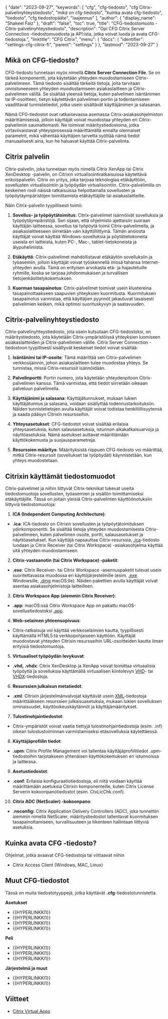 {
  "date": "2023-09-27",
  "keywords": [
"cfg",
"cfg-tiedosto",
"cfg Citrix-palvelinyhteystiedosto",
"mikä on cfg-tiedosto",
"kuinka avata cfg-tiedosto",
"tiedosto",
"cfg tiedostopääte",
"laajennus"
],
  "author": {
    "display_name": "Shakeel Faiz"
},
  "draft": "false",
  "toc": true,
  "title": "CFG-tiedostomuoto - Citrix-palvelinyhteystiedosto",
  "description": "Opi CFG Citrix Server Connection -tiedostomuodosta ja API:ista, jotka voivat luoda ja avata CFG-tiedostoja.",
  "linktitle": "CFG Citrix",
  "menu": {
    "docs": {
      "identifier": "settings-cfg-citrix-fi",
      "parent": "settings"
}
},
  "lastmod": "2023-09-27"
}

## Mikä on CFG-tiedosto?

CFG-tiedosto tunnetaan myös nimellä **Citrix Server Connection File**. Se on tärkeä komponentti, jota käytetään yhteyden muodostamiseen Citrix-palvelimeen. Tämä tiedosto sisältää tärkeitä tietoja, joita tarvitaan onnistuneeseen yhteyden muodostamiseen asiakaslaitteen ja Citrix-palvelimen välillä. Se sisältää yleensä tietoja, kuten palvelimen isäntänimen tai IP-osoitteen, tietyn käytettävän palvelimen portin ja todentamiseen vaadittavat tunnistetiedot, jotka usein sisältävät käyttäjänimen ja salasanan.

Nämä CFG-tiedostot ovat ratkaisevassa asemassa Citrix-asiakasohjelmiston määrittämisessä, jolloin käyttäjät voivat muodostaa yhteyden eri Citrix-palvelimiin saumattomasti. Ne toimivat määritystiedostoina, jotka virtaviivaistavat yhteysprosessia määrittämällä ennalta olennaiset parametrit, mikä vähentää käyttäjien tarvetta syöttää nämä tiedot manuaalisesti aina, kun he haluavat käyttää Citrix-palvelinta.

## Citrix palvelin

Citrix-palvelin, joka tunnetaan myös nimellä Citrix XenApp tai Citrix XenDesktop -palvelin, on Citrixin virtualisointiratkaisuissa käytettävä erikoispalvelin. Citrix on yritys, joka tarjoaa teknologiaa etäkäyttöön, sovellusten virtualisointiin ja työpöydän virtualisointiin. Citrix-palvelimilla on keskeinen rooli näissä ratkaisuissa helpottamalla sovellusten ja työpöytäympäristöjen toimittamista etäkäyttäjille tai asiakaslaitteille.

Näin Citrix-palvelin tyypillisesti toimii:

1.  **Sovellus- ja työpöytätoimitus**: Citrix-palvelimet isännöivät sovelluksia ja työpöytäympäristöjä. Sen sijaan, että ohjelmisto ajettaisiin suoraan käyttäjän laitteessa, sovellus tai työpöytä toimii Citrix-palvelimella, ja asiakaslaitteeseen siirretään vain käyttöliittymä. Tämän ansiosta käyttäjät voivat käyttää Windows-sovelluksia ja pöytätietokoneita useista eri laitteista, kuten PC-, Mac-, tablet-tietokoneista ja älypuhelimista.
    
2.  **Etäkäyttö**: Citrix-palvelimet mahdollistavat etäkäytön sovelluksiin ja työasemiin, jolloin käyttäjät voivat työskennellä missä tahansa Internet-yhteyden avulla. Tämä on erityisen arvokasta etä- ja hajautetuille ryhmille, koska se tarjoaa johdonmukaisen ja turvallisen tietojenkäsittelykokemuksen.
    
3.  **Kuorman tasapainotus**: Citrix-palvelimet toimivat usein klustereina tasapainottaakseen saapuvien yhteyksien kuormitusta. Kuormituksen tasapainotus varmistaa, että käyttäjien pyynnöt jakautuvat tasaisesti palvelimien kesken, mikä optimoi suorituskyvyn ja saatavuuden.

## Citrix-palvelinyhteystiedosto

Citrix-palvelinyhteystiedosto, jota usein kutsutaan CFG-tiedostoksi, on määritystiedosto, jota käytetään Citrix-ympäristöissä yhteyksien luomiseen asiakaslaitteiden ja Citrix-palvelimien välille. Citrix Server Connection -tiedostoon tyypillisesti sisältyvät keskeiset tiedot voivat sisältää:

1.  **Isäntänimi tai IP-osoite**: Tämä määrittää sen Citrix-palvelimen verkkosijainnin, johon asiakaslaitteen tulee muodostaa yhteys. Se tunnistaa, missä Citrix-resurssit isännöidään.
    
2.  **Palvelinportti**: Portin numero, jota käytetään yhteydenpitoon Citrix-palvelimen kanssa. Tämä varmistaa, että tiedot siirretään oikeaan palveluun palvelimella.
    
3.  **Käyttäjänimi ja salasana**: Käyttäjätunnukset, mukaan lukien käyttäjätunnus ja salasana, voidaan sisällyttää todennustarkoituksiin. Näiden tunnistetietojen avulla käyttäjät voivat todistaa henkilöllisyytensä ja saada pääsyn Citrixin resursseihin.
    
4.  **Yhteysasetukset**: CFG-tiedostot voivat sisältää erilaisia yhteysasetuksia, kuten salausasetuksia, istunnon aikakatkaisuarvoja ja näyttöasetuksia. Nämä asetukset auttavat määrittämään käyttökokemusta ja suojausparametreja.
    
5.  **Resurssien määritys**: Määrityksistä riippuen CFG-tiedosto voi määrittää, mitkä Citrix-resurssit (sovellukset tai työpöydät) käynnistetään, kun yhteys muodostetaan.

## Citrixin käyttämät tiedostomuodot

Citrix-palvelimet ja niihin liittyvät Citrix-tekniikat tukevat useita tiedostomuotoja sovellusten, työasemien ja sisällön toimittamiseksi etäkäyttäjille. Tässä on joitain yleisiä Citrix-palvelinten käyttöönotuksiin liittyviä tiedostomuotoja:

1.  **ICA (Independent Computing Architecture)**:
    
- **.ica**: ICA-tiedosto on Citrixin sovellusten ja työpöytätoimituksen ydinkomponentti. Se sisältää tietoja yhteyden muodostamisesta Citrix-palvelimeen, kuten palvelimen osoite, portti, salausasetukset ja näyttöasetukset. Kun käyttäjä napsauttaa Citrix-resurssia, [.ica](/misc/ica/)-tiedosto luodaan ja Citrix Receiver (tai Citrix Workspace) -asiakasohjelma käyttää sitä yhteyden muodostamiseen.
2.  **Citrix-vastaanotin (tai Citrix Workspace) -paketit**:
    
- **.exe**: Citrix Receiver- tai Citrix Workspace -asennuspaketit tulevat usein suoritettavassa muodossa eri käyttöjärjestelmille (esim. [.exe](/executable/exe/) Windowsille, [.dmg](/compression/dmg/) macOS:lle). Näiden pakettien avulla käyttäjät voivat asentaa asiakasohjelmistoja laitteilleen.
3.  **Citrix Workspace App (aiemmin Citrix Receiver)**:
    
- **.app**: macOS:ssä Citrix Workspace App on pakattu macOS-sovellustiedostoksi [.app](/executable/app/).
4.  **Web-selaimen yhteensopivuus**:
    
- Citrix-ratkaisuja voi käyttää verkkoselaimien kautta, tyypillisesti käyttämällä HTML5:tä verkkopohjaiseen käyttöön. Käyttäjät muodostavat yhteyden Citrixin resursseihin URL-osoitteiden kautta ilman erityisiä tiedostomuotoja.
5.  **Virtuaaliset työpöydän levykuvat**:
    
- **.vhd, .vhdx**: Citrix XenDesktop ja XenApp voivat toimittaa virtuaalisia työpöytiä ja sovelluksia käyttämällä virtuaalisen kiintolevyn [VHD](/disc-and-media/vhd/)- tai [VHDX](/disc-and-media/vhdx/)-tiedostoja.
6.  **Resurssien julkaisun metatiedot**:
    
- **.xml**: Citrixin järjestelmänvalvojat käyttävät usein [XML](/web/xml/)-tiedostoja määrittääkseen resurssien julkaisuasetuksia, mukaan lukien sovelluksen ominaisuudet, käyttöoikeuskäytännöt ja käyttäjämääritykset.
7.  **Tulostinohjaintiedostot**:
    
- Citrix-ympäristöt voivat vaatia tiettyjä tulostinohjaintiedostoja (esim. .inf) oikean tulostustoiminnan varmistamiseksi etäsovelluksia käytettäessä.
8.  **Käyttäjäprofiilin tiedot**:
    
- **.upm**: Citrix Profile Management voi tallentaa käyttäjäprofiilitiedot .upm-tiedostoihin tarjotakseen yhtenäisen käyttökokemuksen eri istunnoissa ja laitteissa.
9.  **Asetustiedostot**:
    
- **.conf**: Erilaisia konfiguraatiotiedostoja, eli niitä voidaan käyttää määrittämään asetuksia Citrixin komponenteille, kuten Citrix License Serverin kokoonpanotiedostot (esim. CtxLicChk.conf).
10.  **Citrix ADC (NetScaler) -kokoonpano**:

- **.nsconfig:** Citrix Application Delivery Controllers (ADC), joka tunnettiin aiemmin nimellä NetScaler, määritystiedostot tallentavat kuormituksen tasapainottamiseen, turvallisuuteen ja liikenteen hallintaan liittyviä asetuksia.

## Kuinka avata CFG -tiedosto?

Ohjelmat, jotka avaavat CFG-tiedostoja tai viittaavat niihin

- Citrix Access Client (Windows, MAC, Linux)

## Muut CFG-tiedostot

Tässä on muita tiedostotyyppejä, jotka käyttävät **.cfg**-tiedostotunnistetta.

**Asetukset**
- {{HYPERLINKKI1}}
- {{HYPERLINKKI1}}
- {{HYPERLINKKI1}}
- {{HYPERLINKKI1}}

**Peli**
- {{HYPERLINKKI1}}
- {{HYPERLINKKI1}}
- {{HYPERLINKKI1}}

**Järjestelmä ja muut**
- {{HYPERLINKKI1}}
- {{HYPERLINKKI1}}

## Viitteet
* [Citrix Virtual Apps](https://en.wikipedia.org/wiki/Citrix_Virtual_Apps)


